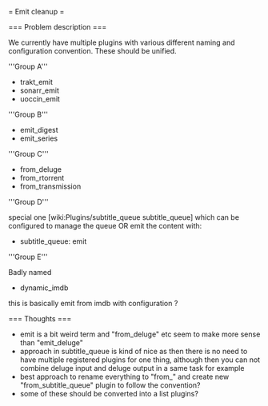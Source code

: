 = Emit cleanup =

=== Problem description ===

We currently have multiple plugins with various different naming and configuration convention. These should be unified.

'''Group A'''

* trakt_emit
* sonarr_emit
* uoccin_emit 

'''Group B'''

* emit_digest
* emit_series

'''Group C'''

* from_deluge
* from_rtorrent
* from_transmission

'''Group D'''

special one [wiki:Plugins/subtitle_queue subtitle_queue] which can be configured to manage the queue OR emit the content with:

* subtitle_queue: emit

'''Group E'''

Badly named

* dynamic_imdb

this is basically emit from imdb with configuration ?

=== Thoughts ===

* emit is a bit weird term and "from_deluge" etc seem to make more sense than "emit_deluge"
* approach in subtitle_queue is kind of nice as then there is no need to have multiple registered plugins for one thing, although then you can not combine deluge input and deluge output in a same task for example
* best approach to rename everything to "from_<thing>" and create new "from_subtitle_queue" plugin to follow the convention?
* some of these should be converted into a list plugins? 